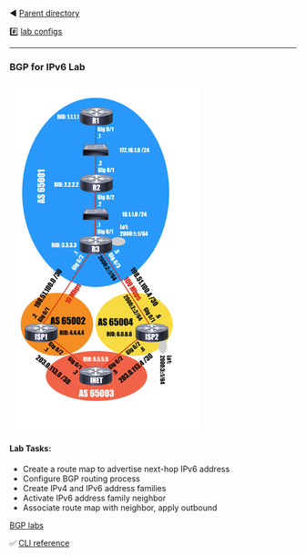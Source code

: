 ◀️ [Parent directory](../) 

#️⃣ [lab configs](./bgp2.yaml)

---

### BGP for IPv6 Lab

![Lab topology](https://github.com/tech-zero/assets/blob/main/images/bgp2.png?raw=true)

#### Lab Tasks:

- Create a route map to advertise next-hop IPv6 address
- Configure BGP routing process
- Create IPv4 and IPv6 address families
- Activate IPv6 address family neighbor
- Associate route map with neighbor, apply outbound

[BGP labs](../) 

:white_check_mark: [CLI reference](https://github.com/tech-zero/assets/blob/main/solutions/bgp2.md)
